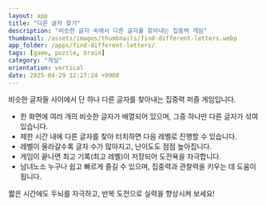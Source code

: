 ```yaml
---
layout: app
title: "다른 글자 찾기"
description: "비슷한 글자 속에서 다른 글자를 찾아내는 집중력 게임"
thumbnail: /assets/images/thumbnails/find-different-letters.webp
app_folder: /apps/find-different-letters/
tags: [game, puzzle, brain]
category: "게임"
orientation: vertical
date: 2025-04-29 12:27:24 +0900
---
```


비슷한 글자들 사이에서 단 하나 다른 글자를 찾아내는 집중력 퍼즐 게임입니다.

- 한 화면에 여러 개의 비슷한 글자가 배열되어 있으며, 그중 하나만 다른 글자가 섞여 있습니다.
- 제한 시간 내에 다른 글자를 찾아 터치하면 다음 레벨로 진행할 수 있습니다.
- 레벨이 올라갈수록 글자 수가 많아지고, 난이도도 점점 높아집니다.
- 게임이 끝나면 최고 기록(최고 레벨)이 저장되어 도전욕을 자극합니다.
- 남녀노소 누구나 쉽고 빠르게 즐길 수 있으며, 집중력과 관찰력을 키우는 데 도움이 됩니다.

짧은 시간에도 두뇌를 자극하고, 반복 도전으로 실력을 향상시켜 보세요!
